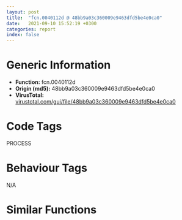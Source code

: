 ```yaml
---
layout: post
title:  "fcn.0040112d @ 48bb9a03c360009e9463dfd5be4e0ca0"
date:   2021-09-10 15:52:19 +0300
categories: report
index: false
---
```


# Generic Information
- **Function:** fcn.0040112d
- **Origin (md5):** 48bb9a03c360009e9463dfd5be4e0ca0
- **VirusTotal:** [virustotal.com/gui/file/48bb9a03c360009e9463dfd5be4e0ca0][virustotal_ref]

# Code Tags
<span class="tag" id="PROCESS">PROCESS</span>


# Behaviour Tags
<span class="bhv-tag" id="na">N/A</span>

# Similar Functions
<script type="text/javascript" src="https://www.gstatic.com/charts/loader.js"></script>
<script type="text/javascript">

    google.charts.load('current', {'packages':['corechart']});
    google.charts.setOnLoadCallback(drawChart);

    function drawChart() {
    var data = new google.visualization.DataTable();
        data.addColumn('number', 'X');
        data.addColumn('number', 'Y');
        data.addColumn({type: 'string', role: 'tooltip', 'p': {'html': true}});
        data.addColumn({'type': 'string', 'role': 'style'});
        
        data.addRows([
    [50.754764556884766, -101.90692901611328, '<b><a href="/report/fcn.0040112d@48bb9a03c360009e9463dfd5be4e0ca0">fcn.0040112d</a><br>@48bb9a03c360009e9463dfd5be4e0ca0</b><br>cmp dword[0x44b35c0], 1<br>jne 0x40113b<br>call fcn.00401ea8<br>push dword[esp+4]<br>call fcn.00401ee1<br>pop ecx<br>push 0xff<br>call dword[sym.imp.KERNEL32.dll_ExitProcess]<br><eoc> ', 'point { fill-color: #e0440e; }'],
[105.2210693359375, 187.8111114501953, '<b><a href="/report/fcn.0040112d@eac1782291736df208e1220cf8c38a7c">fcn.0040112d</a><br>@eac1782291736df208e1220cf8c38a7c</b><br>cmp dword[0x44eebc8], 1<br>jne 0x40113b<br>call fcn.00401ea8<br>push dword[esp+4]<br>call fcn.00401ee1<br>pop ecx<br>push 0xff<br>call dword[sym.imp.KERNEL32.dll_ExitProcess]<br><eoc> ', 'null'],
[184.6757354736328, -9.660555839538574, '<b><a href="/report/fcn.0069cfcc@0fb0e1c162f9df68f5d89a2b2a71a217">fcn.0069cfcc</a><br>@0fb0e1c162f9df68f5d89a2b2a71a217</b><br>cmp dword[0x471c338], 1<br>jne 0x69cfda<br>call fcn.0069dde8<br>push dword[esp+4]<br>call fcn.0069de21<br>pop ecx<br>push 0xff<br>call dword[sym.imp.KERNEL32.dll_ExitProcess]<br><eoc> ', 'null'],
[169.1481475830078, 110.14694213867188, '<b><a href="/report/fcn.0063b555@75a81a00c053b64d459385e4a0825aec">fcn.0063b555</a><br>@75a81a00c053b64d459385e4a0825aec</b><br>cmp dword[0x46ed900], 1<br>jne 0x63b563<br>call fcn.0063c2d0<br>push dword[esp+4]<br>call fcn.0063c309<br>pop ecx<br>push 0xff<br>call dword[sym.imp.KERNEL32.dll_ExitProcess]<br><eoc> ', 'null'],
[8.513575553894043, 176.3745880126953, '<b><a href="/report/fcn.0040112d@ea9c1e2eeb951a8e6185c6674c228f98">fcn.0040112d</a><br>@ea9c1e2eeb951a8e6185c6674c228f98</b><br>cmp dword[0x444043c], 1<br>jne 0x40113b<br>call fcn.00401ea8<br>push dword[esp+4]<br>call fcn.00401ee1<br>pop ecx<br>push 0xff<br>call dword[sym.imp.KERNEL32.dll_ExitProcess]<br><eoc> ', 'null'],
[83.92552947998047, -178.39183044433594, '<b><a href="/report/fcn.004f63a4@ef3a0211d1ddb224667e2aa0d915337b">fcn.004f63a4</a><br>@ef3a0211d1ddb224667e2aa0d915337b</b><br>cmp dword[0x44fd214], 1<br>jne 0x4f63b2<br>call fcn.004f71c0<br>push dword[esp+4]<br>call fcn.004f71f9<br>pop ecx<br>push 0xff<br>call dword[sym.imp.KERNEL32.dll_ExitProcess]<br><eoc> ', 'null'],
[-83.2235107421875, 89.10640716552734, '<b><a href="/report/fcn.0040112d@cbc200f66cbffbddf5df52f7c0da283a">fcn.0040112d</a><br>@cbc200f66cbffbddf5df52f7c0da283a</b><br>cmp dword[0x445a690], 1<br>jne 0x40113b<br>call fcn.00401ea8<br>push dword[esp+4]<br>call fcn.00401ee1<br>pop ecx<br>push 0xff<br>call dword[sym.imp.KERNEL32.dll_ExitProcess]<br><eoc> ', 'null'],
[2.1977949142456055, -41.27028274536133, '<b><a href="/report/fcn.00401f4f@d4e56c7d970c209a3a2b3c4b4cc5e586">fcn.00401f4f</a><br>@d4e56c7d970c209a3a2b3c4b4cc5e586</b><br>cmp dword[0x9356a0], 1<br>jne 0x401f5d<br>call fcn.00404668<br>push dword[esp+4]<br>call fcn.004046a1<br>pop ecx<br>push 0xff<br>call dword[sym.imp.KERNEL32.dll_ExitProcess]<br><eoc> ', 'null'],
[266.2968444824219, 60.199851989746094, '<b><a href="/report/fcn.0065978c@bcba729302fe28f65deb2b102a06324a">fcn.0065978c</a><br>@bcba729302fe28f65deb2b102a06324a</b><br>cmp dword[0x4661908], 1<br>jne 0x65979a<br>call fcn.0065a5a8<br>push dword[esp+4]<br>call fcn.0065a5e1<br>pop ecx<br>push 0xff<br>call dword[sym.imp.KERNEL32.dll_ExitProcess]<br><eoc> ', 'null'],
[-208.98873901367188, -31.795101165771484, '<b><a href="/report/fcn.0040112d@96146d48f33d2b81d37cf455f4bd8c4b">fcn.0040112d</a><br>@96146d48f33d2b81d37cf455f4bd8c4b</b><br>cmp dword[0xb84f50], 1<br>jne 0x40113b<br>call fcn.00401ea8<br>push dword[esp+4]<br>call fcn.00401ee1<br>pop ecx<br>push 0xff<br>call dword[sym.imp.KERNEL32.dll_ExitProcess]<br><eoc> ', 'null'],
[240.19728088378906, -150.12060546875, '<b><a href="/report/fcn.004a258d@3e981d1767f44f5fe2446a49ffe52f4e">fcn.004a258d</a><br>@3e981d1767f44f5fe2446a49ffe52f4e</b><br>cmp dword[0x523d00], 1<br>jne 0x4a259b<br>call fcn.004a7474<br>push dword[esp+4]<br>call fcn.004a74ad<br>pop ecx<br>push 0xff<br>call dword[sym.imp.KERNEL32.dll_ExitProcess]<br><eoc> ', 'null'],
[146.00819396972656, -97.08036804199219, '<b><a href="/report/fcn.004f63a4@a9a3c47f5c08fef0f0f69b66c17916ac">fcn.004f63a4</a><br>@a9a3c47f5c08fef0f0f69b66c17916ac</b><br>cmp dword[0x44fd214], 1<br>jne 0x4f63b2<br>call fcn.004f71c0<br>push dword[esp+4]<br>call fcn.004f71f9<br>pop ecx<br>push 0xff<br>call dword[sym.imp.KERNEL32.dll_ExitProcess]<br><eoc> ', 'null'],
[33.6160774230957, 297.1307067871094, '<b><a href="/report/fcn.00401185@faca7110288761a0f664158c1f6c3986">fcn.00401185</a><br>@faca7110288761a0f664158c1f6c3986</b><br>cmp dword[0xc0f480], 1<br>jne 0x401193<br>call fcn.00401f00<br>push dword[esp+4]<br>call fcn.00401f39<br>pop ecx<br>push 0xff<br>call dword[sym.imp.KERNEL32.dll_ExitProcess]<br><eoc> ', 'null'],
[35.26223373413086, 30.02535057067871, '<b><a href="/report/fcn.0040112d@03566ca6c146fb1f8bfbce50f19cbb41">fcn.0040112d</a><br>@03566ca6c146fb1f8bfbce50f19cbb41</b><br>cmp dword[0xb3a208], 1<br>jne 0x40113b<br>call fcn.00401ea8<br>push dword[esp+4]<br>call fcn.00401ee1<br>pop ecx<br>push 0xff<br>call dword[sym.imp.KERNEL32.dll_ExitProcess]<br><eoc> ', 'null'],
[-169.56190490722656, 98.74933624267578, '<b><a href="/report/fcn.0040112c@1c48774da6a3dd4bf3ea41716a332c61">fcn.0040112c</a><br>@1c48774da6a3dd4bf3ea41716a332c61</b><br>cmp dword[0xb08178], 1<br>jne 0x40113a<br>call fcn.00401f48<br>push dword[esp+4]<br>call fcn.00401f81<br>pop ecx<br>push 0xff<br>call dword[sym.imp.KERNEL32.dll_ExitProcess]<br><eoc> ', 'null'],
[117.31034851074219, 42.27400207519531, '<b><a href="/report/fcn.005d1c0c@4179b381a87b74dcd140154f9010ef86">fcn.005d1c0c</a><br>@4179b381a87b74dcd140154f9010ef86</b><br>cmp dword[0x45ee3c0], 1<br>jne 0x5d1c1a<br>call fcn.005d2a28<br>push dword[esp+4]<br>call fcn.005d2a61<br>pop ecx<br>push 0xff<br>call dword[sym.imp.KERNEL32.dll_ExitProcess]<br><eoc> ', 'null'],
[-8.059353828430176, 94.15103149414062, '<b><a href="/report/fcn.0051e274@da37d90419c1292c0f16cbfd1f66402d">fcn.0051e274</a><br>@da37d90419c1292c0f16cbfd1f66402d</b><br>cmp dword[0x456f53c], 1<br>jne 0x51e282<br>call fcn.0051f090<br>push dword[esp+4]<br>call fcn.0051f0c9<br>pop ecx<br>push 0xff<br>call dword[sym.imp.KERNEL32.dll_ExitProcess]<br><eoc> ', 'null'],
[-128.248291015625, 12.28577995300293, '<b><a href="/report/fcn.00404969@a2475448bf4050c1583e1970984a4d00">fcn.00404969</a><br>@a2475448bf4050c1583e1970984a4d00</b><br>cmp dword[0x418598], 1<br>jne 0x404977<br>call fcn.004084c6<br>push dword[esp+4]<br>call fcn.004084ff<br>pop ecx<br>push 0xff<br>call dword[sym.imp.KERNEL32.dll_ExitProcess]<br><eoc> ', 'null'],
[70.73469543457031, 107.69051361083984, '<b><a href="/report/fcn.00622254@7614e1bbe9b9fd3db78e405e68b1fab4">fcn.00622254</a><br>@7614e1bbe9b9fd3db78e405e68b1fab4</b><br>cmp dword[0x468bf70], 1<br>jne 0x622262<br>call fcn.00623070<br>push dword[esp+4]<br>call fcn.006230a9<br>pop ecx<br>push 0xff<br>call dword[sym.imp.KERNEL32.dll_ExitProcess]<br><eoc> ', 'null'],
[-46.597389221191406, 15.615549087524414, '<b><a href="/report/fcn.005d1c0c@36725a4ae161c6e8a09f5f34ebd6f2e0">fcn.005d1c0c</a><br>@36725a4ae161c6e8a09f5f34ebd6f2e0</b><br>cmp dword[0x45ee3c0], 1<br>jne 0x5d1c1a<br>call fcn.005d2a28<br>push dword[esp+4]<br>call fcn.005d2a61<br>pop ecx<br>push 0xff<br>call dword[sym.imp.KERNEL32.dll_ExitProcess]<br><eoc> ', 'null'],
[-34.99319839477539, -123.7027359008789, '<b><a href="/report/fcn.00596e2d@140d3779c34998b2115004c062b02ca8">fcn.00596e2d</a><br>@140d3779c34998b2115004c062b02ca8</b><br>cmp dword[0x4602780], 1<br>jne 0x596e3b<br>call fcn.00597ba8<br>push dword[esp+4]<br>call fcn.00597be1<br>pop ecx<br>push 0xff<br>call dword[sym.imp.KERNEL32.dll_ExitProcess]<br><eoc> ', 'null'],
[-89.42113494873047, -66.99120330810547, '<b><a href="/report/fcn.00593fbd@009ea4ad185ccb9becba67b3b2163e8b">fcn.00593fbd</a><br>@009ea4ad185ccb9becba67b3b2163e8b</b><br>cmp dword[0x4659600], 1<br>jne 0x593fcb<br>call fcn.00594d38<br>push dword[esp+4]<br>call fcn.00594d71<br>pop ecx<br>push 0xff<br>call dword[sym.imp.KERNEL32.dll_ExitProcess]<br><eoc> ', 'null'],
[88.89823150634766, -30.817651748657227, '<b><a href="/report/fcn.004fdc6c@557dcbbf2711fedc520328fbbc657056">fcn.004fdc6c</a><br>@557dcbbf2711fedc520328fbbc657056</b><br>cmp dword[0x456c410], 1<br>jne 0x4fdc7a<br>call fcn.004fea88<br>push dword[esp+4]<br>call fcn.004feac1<br>pop ecx<br>push 0xff<br>call dword[sym.imp.KERNEL32.dll_ExitProcess]<br><eoc> ', 'null'],
[-84.8039779663086, 175.74319458007812, '<b><a href="/report/fcn.0040112d@8a08237568bc7b1a4e9813b2af535d73">fcn.0040112d</a><br>@8a08237568bc7b1a4e9813b2af535d73</b><br>cmp dword[0xc124a0], 1<br>jne 0x40113b<br>call fcn.00401ea8<br>push dword[esp+4]<br>call fcn.00401ee1<br>pop ecx<br>push 0xff<br>call dword[sym.imp.KERNEL32.dll_ExitProcess]<br><eoc> ', 'null'],
[-44.356407165527344, -193.07936096191406, '<b><a href="/report/fcn.0040112d@7dd153bad1771b9e8d5266a341ebf949">fcn.0040112d</a><br>@7dd153bad1771b9e8d5266a341ebf949</b><br>cmp dword[0x44d219c], 1<br>jne 0x40113b<br>call fcn.00401ea8<br>push dword[esp+4]<br>call fcn.00401ee1<br>pop ecx<br>push 0xff<br>call dword[sym.imp.KERNEL32.dll_ExitProcess]<br><eoc> ', 'null'],
[-124.89945220947266, -128.37535095214844, '<b><a href="/report/fcn.005ac2b5@4e8d6f73c8261716f687f8d06429ef4d">fcn.005ac2b5</a><br>@4e8d6f73c8261716f687f8d06429ef4d</b><br>cmp dword[0x45c6028], 1<br>jne 0x5ac2c3<br>call fcn.005ad030<br>push dword[esp+4]<br>call fcn.005ad069<br>pop ecx<br>push 0xff<br>call dword[sym.imp.KERNEL32.dll_ExitProcess]<br><eoc> ', 'null'],
[-123.33545684814453, -208.6456298828125, '<b><a href="/report/fcn.0040112d@8912a6bd1add3d8b86feb51a00252709">fcn.0040112d</a><br>@8912a6bd1add3d8b86feb51a00252709</b><br>cmp dword[0x448f724], 1<br>jne 0x40113b<br>call fcn.00401ea8<br>push dword[esp+4]<br>call fcn.00401ee1<br>pop ecx<br>push 0xff<br>call dword[sym.imp.KERNEL32.dll_ExitProcess]<br><eoc> ', 'null'],

        ]);

    var options = {
        title: 'Similarity Plot',
        legend: 'none',
        colors: ['#dedbd9', '#e6693e', '#ec8f6e', '#f3b49f', '#f6c7b6'],
        tooltip: {isHtml: true, trigger: 'both'},
        explorer: {
        actions: ["dragToZoom", "rightClickToReset"],
        },
        chartArea: {
        width: '80%',
        height: '80%'
        },
        width: '100%',
        height: '100%'
    };

    var chart = new google.visualization.ScatterChart(document.getElementById('chart_div'));

    chart.draw(data, options);
    }
    
</script>


<div id="chart_div" style="width: 100%px; height: 100%;"></div>

# Disassembled Code
{% highlight nasm %}

cmp dword[0x44b35c0], 1
jne 0x40113b
call fcn.00401ea8
push dword[esp+4]
call fcn.00401ee1
pop ecx
push 0xff
call dword[sym.imp.KERNEL32.dll_ExitProcess]

{% endhighlight %}

[virustotal_ref]: https://www.virustotal.com/gui/file/48bb9a03c360009e9463dfd5be4e0ca0